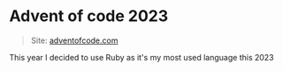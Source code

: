 # Advent of code 2023

> Site: [adventofcode.com](https://adventofcode.com)

This year I decided to use Ruby as it's my most used language this 2023
